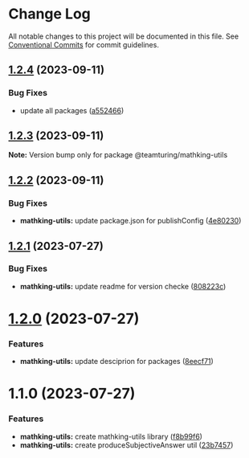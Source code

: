 # Change Log

All notable changes to this project will be documented in this file.
See [Conventional Commits](https://conventionalcommits.org) for commit guidelines.

## [1.2.4](https://github.com/weareteamturing/bombe/compare/@teamturing/mathking-utils@1.2.3...@teamturing/mathking-utils@1.2.4) (2023-09-11)

### Bug Fixes

- update all packages ([a552466](https://github.com/weareteamturing/bombe/commit/a552466e5d12adb1b3b7ead61817aa7f94ea762c))

## [1.2.3](https://github.com/weareteamturing/bombe/compare/@teamturing/mathking-utils@1.2.2...@teamturing/mathking-utils@1.2.3) (2023-09-11)

**Note:** Version bump only for package @teamturing/mathking-utils

## [1.2.2](https://github.com/weareteamturing/bombe/compare/@teamturing/mathking-utils@1.2.1...@teamturing/mathking-utils@1.2.2) (2023-09-11)

### Bug Fixes

- **mathking-utils:** update package.json for publishConfig ([4e80230](https://github.com/weareteamturing/bombe/commit/4e80230235c6a1db16d0505ade261cd45582590d))

## [1.2.1](https://github.com/weareteamturing/bombe/compare/@teamturing/mathking-utils@1.2.0...@teamturing/mathking-utils@1.2.1) (2023-07-27)

### Bug Fixes

- **mathking-utils:** update readme for version checke ([808223c](https://github.com/weareteamturing/bombe/commit/808223c5f6db90f82be18dbb445082ce14b90d19))

# [1.2.0](https://github.com/weareteamturing/bombe/compare/@teamturing/mathking-utils@1.1.0...@teamturing/mathking-utils@1.2.0) (2023-07-27)

### Features

- **mathking-utils:** update desciprion for packages ([8eecf71](https://github.com/weareteamturing/bombe/commit/8eecf71dfb0b2c9d5eec56727e95b3203047c923))

# 1.1.0 (2023-07-27)

### Features

- **mathking-utils:** create mathking-utils library ([f8b99f6](https://github.com/weareteamturing/bombe/commit/f8b99f62c7faa422bff15e9f4dc563bc353ad715))
- **mathking-utils:** create produceSubjectiveAnswer util ([23b7457](https://github.com/weareteamturing/bombe/commit/23b7457bf36fdf71ce44481aee14373885e52495))
